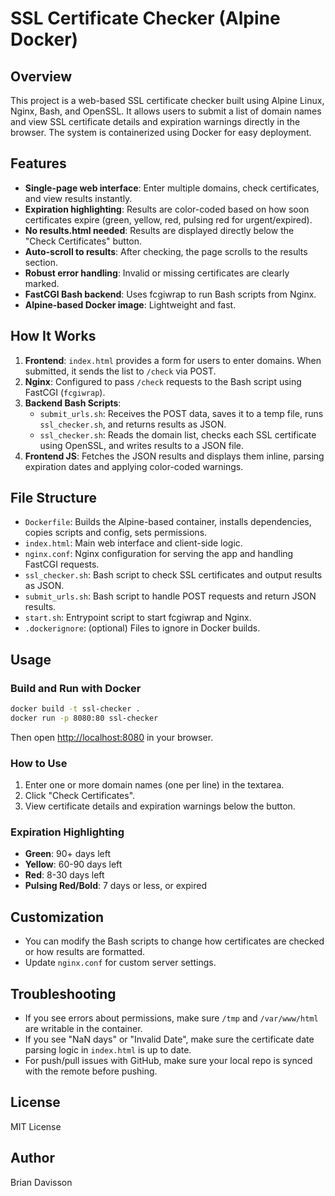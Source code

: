 # SSL Certificate Checker (Alpine Docker)

## Overview
This project is a web-based SSL certificate checker built using Alpine Linux, Nginx, Bash, and OpenSSL. It allows users to submit a list of domain names and view SSL certificate details and expiration warnings directly in the browser. The system is containerized using Docker for easy deployment.

## Features
- **Single-page web interface**: Enter multiple domains, check certificates, and view results instantly.
- **Expiration highlighting**: Results are color-coded based on how soon certificates expire (green, yellow, red, pulsing red for urgent/expired).
- **No results.html needed**: Results are displayed directly below the "Check Certificates" button.
- **Auto-scroll to results**: After checking, the page scrolls to the results section.
- **Robust error handling**: Invalid or missing certificates are clearly marked.
- **FastCGI Bash backend**: Uses fcgiwrap to run Bash scripts from Nginx.
- **Alpine-based Docker image**: Lightweight and fast.

## How It Works
1. **Frontend**: `index.html` provides a form for users to enter domains. When submitted, it sends the list to `/check` via POST.
2. **Nginx**: Configured to pass `/check` requests to the Bash script using FastCGI (`fcgiwrap`).
3. **Backend Bash Scripts**:
   - `submit_urls.sh`: Receives the POST data, saves it to a temp file, runs `ssl_checker.sh`, and returns results as JSON.
   - `ssl_checker.sh`: Reads the domain list, checks each SSL certificate using OpenSSL, and writes results to a JSON file.
4. **Frontend JS**: Fetches the JSON results and displays them inline, parsing expiration dates and applying color-coded warnings.

## File Structure
- `Dockerfile`: Builds the Alpine-based container, installs dependencies, copies scripts and config, sets permissions.
- `index.html`: Main web interface and client-side logic.
- `nginx.conf`: Nginx configuration for serving the app and handling FastCGI requests.
- `ssl_checker.sh`: Bash script to check SSL certificates and output results as JSON.
- `submit_urls.sh`: Bash script to handle POST requests and return JSON results.
- `start.sh`: Entrypoint script to start fcgiwrap and Nginx.
- `.dockerignore`: (optional) Files to ignore in Docker builds.

## Usage
### Build and Run with Docker
```bash
docker build -t ssl-checker .
docker run -p 8080:80 ssl-checker
```
Then open [http://localhost:8080](http://localhost:8080) in your browser.

### How to Use
1. Enter one or more domain names (one per line) in the textarea.
2. Click "Check Certificates".
3. View certificate details and expiration warnings below the button.

### Expiration Highlighting
- **Green**: 90+ days left
- **Yellow**: 60-90 days left
- **Red**: 8-30 days left
- **Pulsing Red/Bold**: 7 days or less, or expired

## Customization
- You can modify the Bash scripts to change how certificates are checked or how results are formatted.
- Update `nginx.conf` for custom server settings.

## Troubleshooting
- If you see errors about permissions, make sure `/tmp` and `/var/www/html` are writable in the container.
- If you see "NaN days" or "Invalid Date", make sure the certificate date parsing logic in `index.html` is up to date.
- For push/pull issues with GitHub, make sure your local repo is synced with the remote before pushing.

## License
MIT License

## Author
Brian Davisson
